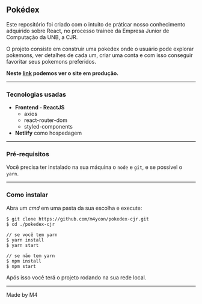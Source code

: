 ## Pokédex

Este repositório foi criado com o intuito de práticar nosso conhecimento adquirido sobre React, no processo trainee da Empresa Junior de Computação da UNB, a CJR.

O projeto consiste em construir uma pokedex onde o usuário pode explorar pokemons, ver detalhes de cada um, criar uma conta e com isso conseguir favoritar seus pokemons preferidos.

**Neste [link](https://pokedex-m4.netlify.app/) podemos ver o site em produção.**

---
### Tecnologias usadas
- **Frontend - ReactJS**
  - axios
  - react-router-dom
  - styled-components
- **Netlify** como hospedagem

---
### Pré-requisitos

Você precisa ter instalado na sua máquina o ```node``` e ```git```, e se possível o ```yarn```.

---
### Como instalar

Abra um *cmd* em uma pasta da sua escolha e execute:

```
$ git clone https://github.com/m4ycon/pokedex-cjr.git
$ cd ./pokedex-cjr

// se você tem yarn
$ yarn install
$ yarn start

// se não tem yarn
$ npm install
$ npm start
```
Após isso você terá o projeto rodando na sua rede local.

---
Made by M4
